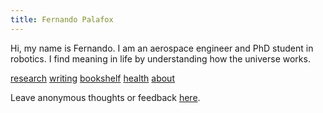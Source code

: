 ```yaml
---
title: Fernando Palafox
---
```


Hi, my name is Fernando. I am an aerospace engineer and PhD student in robotics. I find meaning in life by understanding how the universe works. 

<!-- <div align="center">

[research](research.md)
<br>

[writing](writing)
<br>

[bookshelf](bookshelf.md)
<br>

[health](health.md)
<br>

[about](about.md)
</div> -->

[research](research.md)
[writing](writing)
[bookshelf](bookshelf.md)
[health](health.md)
[about](about.md)

Leave anonymous thoughts or feedback [here](https://forms.gle/ZF31PFQEHVKtGWuE6).